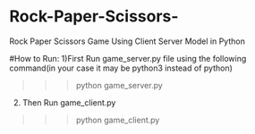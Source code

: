 # Rock-Paper-Scissors-
Rock Paper Scissors Game Using Client Server Model in Python

#How to Run:
1)First Run game_server.py file using the following command(in your case it may be python3 instead of python)
>>>python game_server.py

2) Then Run game_client.py 
>>>python game_client.py
